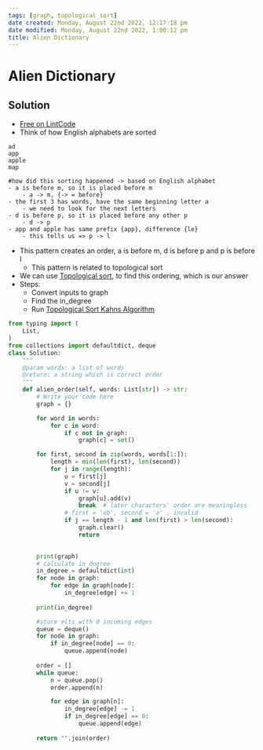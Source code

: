 ```yaml
---
tags: [graph, topological_sort]
date created: Monday, August 22nd 2022, 12:17:18 pm
date modified: Monday, August 22nd 2022, 1:00:12 pm
title: Alien Dictionary
---
```


# Alien Dictionary

## Solution

- [Free on LintCode](https://www.lintcode.com/problem/892/)
- Think of how English alphabets are sorted

```
ad
app
apple
map

#how did this sorting happened -> based on English alphabet
- a is before m, so it is placed before m
	- a -> m, {-> = before}
- the first 3 has words, have the same beginning letter a 
	- we need to look for the next letters
- d is before p, so it is placed before any other p
	- d -> p
- app and apple has same prefix {app}, difference {le}
	- this tells us => p -> l
```

- This pattern creates an order, a is before m, d is before p and p is before l
	- This pattern is related to topological sort
- We can use [Topological sort](public-docs/Algo/Tree%20&%20Graph/Graph/Topological%20sort.md), to find this ordering, which is our answer
- Steps:
	- Convert inputs to graph
	- Find the in_degree
	- Run [Topological Sort Kahns Algorithm](public-docs/Algo/Tree%20&%20Graph/Graph/Topological%20Sort%20Kahns%20Algorithm.md)

```python
from typing import (
    List,
)
from collections import defaultdict, deque
class Solution:
    """
    @param words: a list of words
    @return: a string which is correct order
    """
    def alien_order(self, words: List[str]) -> str:
        # Write your code here
        graph = {}

        for word in words:
            for c in word:
                if c not in graph:
                    graph[c] = set()

        for first, second in zip(words, words[1:]):
            length = min(len(first), len(second))
            for j in range(length):
                u = first[j]
                v = second[j]
                if u != v:
                    graph[u].add(v)
                    break  # later characters' order are meaningless
                # first = 'ab', second = 'a' . invalid
                if j == length - 1 and len(first) > len(second):
                    graph.clear()
                    return

        
        print(graph)
        # calculate in_degree
        in_degree = defaultdict(int)
        for node in graph:
            for edge in graph[node]:
                in_degree[edge] += 1
        
        print(in_degree)

		#store elts with 0 incoming edges
        queue = deque()
        for node in graph:
            if in_degree[node] == 0:
                queue.append(node)
        
        order = []
        while queue:
            n = queue.pop()
            order.append(n)

            for edge in graph[n]:
                in_degree[edge] -= 1
                if in_degree[edge] == 0:
                    queue.append(edge)
                    
        return "".join(order)
```
